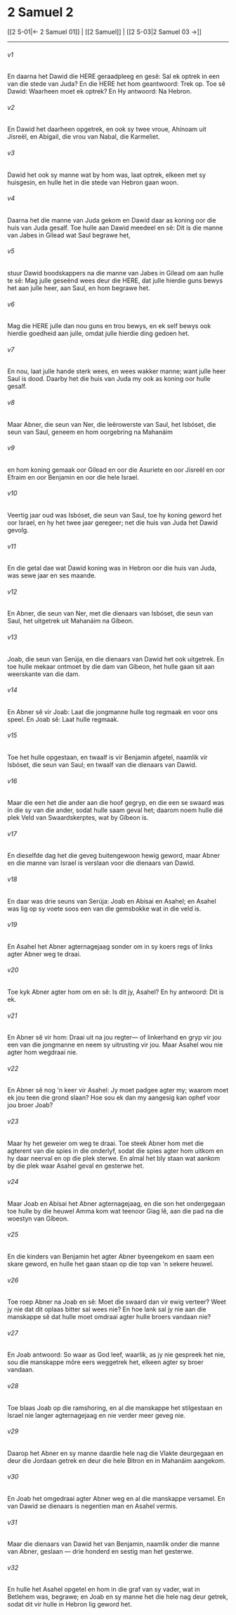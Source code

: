 # 2 Samuel 2

[[2 S-01|← 2 Samuel 01]] | [[2 Samuel]] | [[2 S-03|2 Samuel 03 →]]
***

###### v1
En daarna het Dawid die HERE geraadpleeg en gesê: Sal ek optrek in een van die stede van Juda? En die HERE het hom geantwoord: Trek op. Toe sê Dawid: Waarheen moet ek optrek? En Hy antwoord: Na Hebron. 
###### v2
En Dawid het daarheen opgetrek, en ook sy twee vroue, Ahínoam uit Jísreël, en Abígail, die vrou van Nabal, die Karmeliet. 
###### v3
Dawid het ook sy manne wat by hom was, laat optrek, elkeen met sy huisgesin, en hulle het in die stede van Hebron gaan woon. 
###### v4
Daarna het die manne van Juda gekom en Dawid daar as koning oor die huis van Juda gesalf. Toe hulle aan Dawid meedeel en sê: Dit is die manne van Jabes in Gílead wat Saul begrawe het, 
###### v5
stuur Dawid boodskappers na die manne van Jabes in Gílead om aan hulle te sê: Mag julle geseënd wees deur die HERE, dat julle hierdie guns bewys het aan julle heer, aan Saul, en hom begrawe het. 
###### v6
Mag die HERE julle dan nou guns en trou bewys, en ek self bewys ook hierdie goedheid aan julle, omdat julle hierdie ding gedoen het. 
###### v7
En nou, laat julle hande sterk wees, en wees wakker manne; want julle heer Saul is dood. Daarby het die huis van Juda my ook as koning oor hulle gesalf. 
###### v8
Maar Abner, die seun van Ner, die leërowerste van Saul, het Isbóset, die seun van Saul, geneem en hom oorgebring na Mahanáim 
###### v9
en hom koning gemaak oor Gílead en oor die Asuriete en oor Jísreël en oor Efraim en oor Benjamin en oor die hele Israel. 
###### v10
Veertig jaar oud was Isbóset, die seun van Saul, toe hy koning geword het oor Israel, en hy het twee jaar geregeer; net die huis van Juda het Dawid gevolg. 
###### v11
En die getal dae wat Dawid koning was in Hebron oor die huis van Juda, was sewe jaar en ses maande. 
###### v12
En Abner, die seun van Ner, met die dienaars van Isbóset, die seun van Saul, het uitgetrek uit Mahanáim na Gíbeon. 
###### v13
Joab, die seun van Serúja, en die dienaars van Dawid het ook uitgetrek. En toe hulle mekaar ontmoet by die dam van Gíbeon, het hulle gaan sit aan weerskante van die dam. 
###### v14
En Abner sê vir Joab: Laat die jongmanne hulle tog regmaak en voor ons speel. En Joab sê: Laat hulle regmaak. 
###### v15
Toe het hulle opgestaan, en twaalf is vir Benjamin afgetel, naamlik vir Isbóset, die seun van Saul; en twaalf van die dienaars van Dawid. 
###### v16
Maar die een het die ander aan die hoof gegryp, en die een se swaard was in die sy van die ander, sodat hulle saam geval het; daarom noem hulle dié plek Veld van Swaardskerptes, wat by Gíbeon is. 
###### v17
En dieselfde dag het die geveg buitengewoon hewig geword, maar Abner en die manne van Israel is verslaan voor die dienaars van Dawid. 
###### v18
En daar was drie seuns van Serúja: Joab en Abísai en Asahel; en Asahel was lig op sy voete soos een van die gemsbokke wat in die veld is. 
###### v19
En Asahel het Abner agternagejaag sonder om in sy koers regs of links agter Abner weg te draai. 
###### v20
Toe kyk Abner agter hom om en sê: Is dit jy, Asahel? En hy antwoord: Dit is ek. 
###### v21
En Abner sê vir hom: Draai uit na jou regter— of linkerhand en gryp vir jou een van die jongmanne en neem sy uitrusting vir jou. Maar Asahel wou nie agter hom wegdraai nie. 
###### v22
En Abner sê nog 'n keer vir Asahel: Jy moet padgee agter my; waarom moet ek jou teen die grond slaan? Hoe sou ek dan my aangesig kan ophef voor jou broer Joab? 
###### v23
Maar hy het geweier om weg te draai. Toe steek Abner hom met die agterent van die spies in die onderlyf, sodat die spies agter hom uitkom en hy daar neerval en op die plek sterwe. En almal het bly staan wat aankom by die plek waar Asahel geval en gesterwe het. 
###### v24
Maar Joab en Abísai het Abner agternagejaag, en die son het ondergegaan toe hulle by die heuwel Amma kom wat teenoor Giag lê, aan die pad na die woestyn van Gíbeon. 
###### v25
En die kinders van Benjamin het agter Abner byeengekom en saam een skare geword, en hulle het gaan staan op die top van 'n sekere heuwel. 
###### v26
Toe roep Abner na Joab en sê: Moet die swaard dan vir ewig verteer? Weet jy nie dat dit oplaas bitter sal wees nie? En hoe lank sal jy nie aan die manskappe sê dat hulle moet omdraai agter hulle broers vandaan nie? 
###### v27
En Joab antwoord: So waar as God leef, waarlik, as jy nie gespreek het nie, sou die manskappe môre eers weggetrek het, elkeen agter sy broer vandaan. 
###### v28
Toe blaas Joab op die ramshoring, en al die manskappe het stilgestaan en Israel nie langer agternagejaag en nie verder meer geveg nie. 
###### v29
Daarop het Abner en sy manne daardie hele nag die Vlakte deurgegaan en deur die Jordaan getrek en deur die hele Bitron en in Mahanáim aangekom. 
###### v30
En Joab het omgedraai agter Abner weg en al die manskappe versamel. En van Dawid se dienaars is negentien man en Asahel vermis. 
###### v31
Maar die dienaars van Dawid het van Benjamin, naamlik onder die manne van Abner, geslaan — drie honderd en sestig man het gesterwe. 
###### v32
En hulle het Asahel opgetel en hom in die graf van sy vader, wat in Betlehem was, begrawe; en Joab en sy manne het die hele nag deur getrek, sodat dit vir hulle in Hebron lig geword het. 
